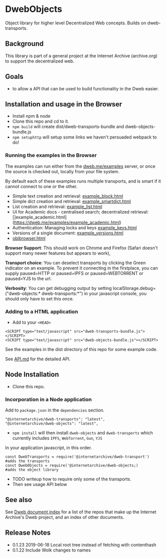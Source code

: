# DwebObjects
Object library for higher level Decentralized Web concepts.  Builds on dweb-transports.

## Background
This library is part of a general project at the Internet Archive (archive.org) 
to support the decentralized web.  

## Goals
* to allow a API that can be used to build functionality in the Dweb easier.

## Installation and usage in the Browser

* Install npm & node
* Clone this repo and cd to it.
* `npm build` will create dist/dweb-transports-bundle and dweb-objects-bundle.js
* `npm setuphttp` will setup some links we haven't persuaded webpack to do!


### Running the examples in the Browser
The examples can run either from the [dweb.me/examples](https://dweb.me/examples) server, 
or once the source is checked out, locally from your file system.

By default each of these examples runs multiple transports, and is smart if it cannot connect to one or the other.

- Simple text creation and retrieval: [example_block.html](https://dweb.me/examples/example_block.html)
- Simple dict creation and retrieval: [example_smartdict.html](https://dweb.me/examples/example_smartdict.html)
- List creation and retrieval: [example_list.html](https://dweb.me/examples/example_list.html)
- UI for Academic docs - centralised search; decentralized retrieval: []example_academic.html](https://dweb.me/examples/example_academic.html)
- Authentication: Managing locks and keys [example_keys.html](https://dweb.me/examples/example_keys.html)
- Versions of a single document: [example_versions.html](https://dweb.me/examples/example_versions.html)
- [objbrowser.html](https://dweb.me/examples/objbrowser.html)

**Browser Support**: This should work on Chrome and Firefox (Safari doesn't support many newer features but appears to work), 

**Transport choice**: You can deselect transports by clicking the Green indicator on an example. 
To prevent it connecting in the firstplace, you can supply paused=HTTP or paused=IPFS or paused=WEBTORRENT or paused=YJS to the url.

**Verbosity**: You can get debugging output by setting localStorage.debug=("dweb-objects:* dweb-transports:*") in your javascript console, you should only have to set this once.

### Adding to a HTML application
* Add to your `<HEAD>`

```
<SCRIPT type="text/javascript" src="dweb-transports-bundle.js"></SCRIPT>
<SCRIPT type="text/javascript" src="dweb-objects-bundle.js"></SCRIPT>
```

See the examples in the dist directory of this repo for some example code. 

See [API.md](./API.md) for the detailed API.

## Node Installation
* Clone this repo. 

### Incorporation in a Node application

Add to `package.json` in the `dependencies` section.
```
"@internetarchive/dweb-transports": "latest",
"@internetarchive/dweb-objects": "latest",
```

* `npm install`  will then install `dweb-objects` and `dweb-transports` which currently includes `IPFS`, `WebTorrent`, `Gun`, `YJS`

In your application javascript, in this order.
```
const DwebTransports = require('@internetarchive/dweb-transport') #adds the transports
const DwebObjects = require('@internetarchive/dweb-objects;)      #adds the object library
```

* TODO writeup how to require only some of the transports.
* Then see usage API below


## See also
See [Dweb document index](https://github.com/internetarchive/dweb-transports/blob/master/DOCUMENTINDEX.md) for a list of the repos that make up the Internet Archive's Dweb project, and an index of other documents. 

## Release Notes

* 0.1.23 2019-06-18 Local root tree instead of fetching with contenthash
* 0.1.22 Include Wolk changes to names
